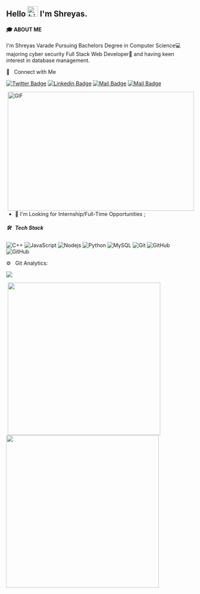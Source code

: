 ## Hello <img src="https://user-images.githubusercontent.com/1303154/88677602-1635ba80-d120-11ea-84d8-d263ba5fc3c0.gif" width="28px" alt="hi"> I'm Shreyas.
#### 🎓 ABOUT ME
I'm Shreyas Varade Pursuing Bachelors Degree in Computer Science💻 majoring cyber security Full Stack Web Developer🚀 and having keen interest in database management.

🤝 &nbsp; Connect with Me

[![Twitter Badge](https://img.shields.io/badge/-@shreyas-1ca0f1?style=flat&labelColor=1ca0f1&logo=twitter&logoColor=white&link=https://twitter.com/shreyasvarade_2)](https://twitter.com/shreyasvarade_2) [![Linkedin Badge](https://img.shields.io/badge/-ShreyasVarade-0e76a8?style=flat&labelColor=0e76a8&logo=linkedin&logoColor=white)](https://www.linkedin.com/in/shreyas-varade) [![Mail Badge](https://img.shields.io/badge/-@shreyas-e84393?style=flat&labelColor=e84393&logo=instagram&logoColor=white)](https://www.instagram.com/varade_shreyas/?hl=en) [![Mail Badge](https://img.shields.io/badge/-shreyas-c0392b?style=flat&labelColor=c0392b&logo=gmail&logoColor=white)](mailto:shreyasvarade0201@gmail.com)

<img align="right" alt="GIF" src="https://cdn.dribbble.com/users/45010/screenshots/14281687/media/79f87d23670e2144bd2d5e2742185c8e.png?compress=1&resize=1600x1200" width="500" height="320" />



<!-- TODO: Add last video link -->
- 💬 I'm Looking for Internship/Full-Time Opportunities ;
##### 🛠 &nbsp; Tech Stack

<!-- TODO: Make technologies links takes you to repositories -->
![C++](https://img.shields.io/badge/-C++-00599C?style=flat-square&logo=c)
![JavaScript](https://img.shields.io/badge/-JavaScript-black?style=flat-square&logo=javascript)
![Nodejs](https://img.shields.io/badge/-Nodejs-black?style=flat-square&logo=Node.js)
![Python](https://img.shields.io/badge/-Python-black?style=flat-square&logo=Python)
![MySQL](https://img.shields.io/badge/-MySQL-black?style=flat-square&logo=mysql)
![Git](https://img.shields.io/badge/-Git-black?style=flat-square&logo=git)
![GitHub](https://img.shields.io/badge/-GitHub-181717?style=flat-square&logo=github)
![GitHub](https://img.shields.io/badge/-Latex-information?style=flat-square&logo=latex)
<!--
![MongoDB](https://img.shields.io/badge/-MongoDB-black?style=flat-square&logo=mongodb)
![React](https://img.shields.io/badge/-React-black?style=flat-square&logo=react)
![Redux](https://img.shields.io/badge/-Redux-blueviolet?style=flat-square&logo=redux)
![Material UI](https://img.shields.io/badge/-Material%20UI-black?style=flat-square&logo=material-ui)
![Bootstrap](https://img.shields.io/badge/-Bootstrap-563D7C?style=flat-square&logo=bootstrap)
-->

⚙️ &nbsp; Git Analytics:
<!--
<table>
  <tr>
    <td valign="top"><img align="center" src="https://github-readme-streak-stats.herokuapp.com/?user=shreyas0201&theme=radical" width="410"/>
</td>
    <td valign="top"><img src="https://github-readme-stats.vercel.app/api?username=shreyas0201&show_icons=true&theme=dark" />
</td>
	<td>&nbsp;<img align="center" src="https://github-readme-stats.vercel.app/api/top-langs/?username=shreyas0201&theme=dark&layout=compact" width="410" /></td>
  </tr>
</table>
-->

<p><img align="center" src="https://github-readme-stats.vercel.app/api?username=shreyas0201&theme=dark&show_icons=true" /></p>
<!--
<p>&nbsp;<img align="center" src="https://github-readme-stats.vercel.app/api/top-langs/?username=shreyas0201&theme=dark&layout=compact" width="410" /></p>
<p>&nbsp;<img align="center" src="https://github-readme-streak-stats.herokuapp.com/?user=shreyas0201&theme=dark&layout=compact" width="410" /></p>
-->
<tr>
<td>&nbsp;<img align="center" src="https://github-readme-stats.vercel.app/api/top-langs/?username=shreyas0201&theme=dark&layout=compact" width="410" /></td>
<td>&nbsp;<img align="center" src="https://github-readme-streak-stats.herokuapp.com/?user=shreyas0201&theme=dark&layout=compact" width="410" /></td>
</tr>
